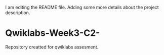 I am editing the README file. Adding some more details about the project description.
# Qwiklabs-Week3-C2-
Repository creatted for qwiklabs assesment.
